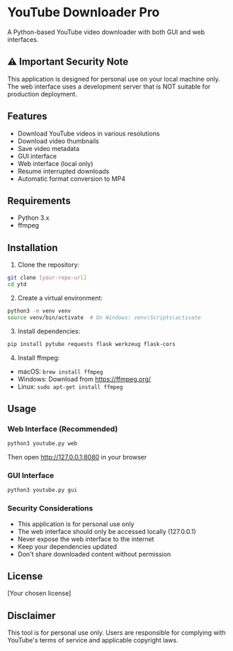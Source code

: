 # YouTube Downloader Pro

A Python-based YouTube video downloader with both GUI and web interfaces.

## ⚠️ Important Security Note
This application is designed for personal use on your local machine only. The web interface uses a development server that is NOT suitable for production deployment.

## Features
- Download YouTube videos in various resolutions
- Download video thumbnails
- Save video metadata
- GUI interface
- Web interface (local only)
- Resume interrupted downloads
- Automatic format conversion to MP4

## Requirements
- Python 3.x
- ffmpeg

## Installation

1. Clone the repository:
```bash
git clone [your-repo-url]
cd ytd
```

2. Create a virtual environment:
```bash
python3 -m venv venv
source venv/bin/activate  # On Windows: venv\Scripts\activate
```

3. Install dependencies:
```bash
pip install pytube requests flask werkzeug flask-cors
```

4. Install ffmpeg:
- macOS: `brew install ffmpeg`
- Windows: Download from https://ffmpeg.org/
- Linux: `sudo apt-get install ffmpeg`

## Usage

### Web Interface (Recommended)
```bash
python3 youtube.py web
```
Then open http://127.0.0.1:8080 in your browser

### GUI Interface
```bash
python3 youtube.py gui
```

### Security Considerations
- This application is for personal use only
- The web interface should only be accessed locally (127.0.0.1)
- Never expose the web interface to the internet
- Keep your dependencies updated
- Don't share downloaded content without permission

## License
[Your chosen license]

## Disclaimer
This tool is for personal use only. Users are responsible for complying with YouTube's terms of service and applicable copyright laws. 